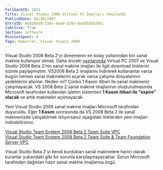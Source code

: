 ```yaml
---
FallbackID: 1831
Title: Visual Studio 2008 Virtual PC İmajları Yenilendi
PublishDate: 10/30/2007
EntryID: 8e0206a9-238c-4aa9-b293-0ab955bb205c
IsActive: True
Section: software
MinutesSpent: 0
Tags: Haberler, Visual Studio 2008
---
```

Visual Studio 2008 Beta 2'yi denemenin en kolay yollarından biri sanal
makine kullanıyor olmak. Daha önceki
[yazılarımda](PermaLink.aspx?guid=3828ccde-9e6e-48ef-8335-948d4e839521)
Virtual PC 2007 ve Visual Studio 2008 Beta 2'nin sanal makine imajları
ile ilgili download linklerini sizinle paylaşmıştım. VS2008 Beta 2
imajlarını indirerek kullananlar varsa bugün hemen sanal makinelerini
açarak varsa çalışma dosyalarının yedeklerini alsınlar. Neden mi? Çünkü
1 Kasım itibari ile sanal makineniz çalışmayacak. VS 2008 Beta 2 sanal
makine imajlarının oluşturulmasında Microsoft tarafından kullanılan
işletim sistemleri **1 Kasım itibari ile "expire" olacak** ve artık
makineler açılmayacak.

Yeni Visual Studio 2008 sanal makine imajları Microsoft tarafından
duyuruldu. Eğer **1 Kasım** sonrasında da VS 2008 Beta 2 ile sanal
makinenizde çalışabilmek istiyorsanız aşağıdaki linklerden yeni imajları
indirebilirsiniz.

[Visual Studio Team System 2008 Beta 2 Team Suite
VPC](http://go.microsoft.com/?linkid=7171918)\
 [Visual Studio Team System 2008 Beta 2 Team Suite & Team Foundation
Server VPC](http://go.microsoft.com/?linkid=7171920)

Visual Studio Beta 2'yi kendi kurdukları sanal makinelere harici olarak
kuranlar yukarıdaki gibi bir sorunla karşılaşmayacaklar. Sorun Microsoft
tarafından dağıtılan hazır sanal makine imajlarına özgü.


